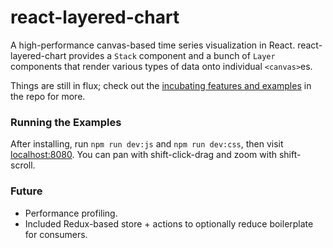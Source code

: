 # react-layered-chart

A high-performance canvas-based time series visualization in React. react-layered-chart provides a `Stack` component and a bunch of `Layer` components that render various types of data onto individual `<canvas>`es.

Things are still in flux; check out the [incubating features and examples](https://github.com/seansfkelley/react-layered-chart/tree/master/src-dev) in the repo for more.

### Running the Examples

After installing, run `npm run dev:js` and `npm run dev:css`, then visit [localhost:8080](http://localhost:8080/). You can pan with shift-click-drag and zoom with shift-scroll.

### Future

- Performance profiling.
- Included Redux-based store + actions to optionally reduce boilerplate for consumers.
